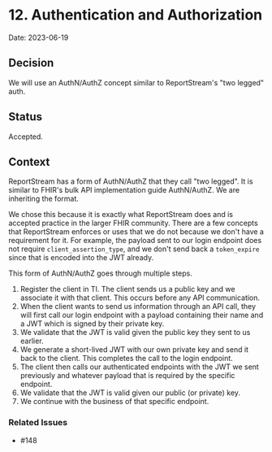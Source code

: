 # 12. Authentication and Authorization

Date: 2023-06-19

## Decision

We will use an AuthN/AuthZ concept similar to ReportStream's "two legged" auth.

## Status

Accepted.

## Context

ReportStream has a form of AuthN/AuthZ that they call "two legged".  It is similar to FHIR's bulk API implementation guide AuthN/AuthZ.  We are inheriting the format.

We chose this because it is exactly what ReportStream does and is accepted practice in the larger FHIR community.  There are a few concepts that ReportStream enforces or uses that we do not because we don't have a requirement for it.  For example, the payload sent to our login endpoint does not require `client_assertion_type`, and we don't send back a `token_expire` since that is encoded into the JWT already.

This form of AuthN/AuthZ goes through multiple steps.
1. Register the client in TI.  The client sends us a public key and we associate it with that client.  This occurs before any API communication.
2. When the client wants to send us information through an API call, they will first call our login endpoint with a payload containing their name and a JWT which is signed by their private key.
3. We validate that the JWT is valid given the public key they sent to us earlier.
4. We generate a short-lived JWT with our own private key and send it back to the client.  This completes the call to the login endpoint.
5. The client then calls our authenticated endpoints with the JWT we sent previously and whatever payload that is required by the specific endpoint.
6. We validate that the JWT is valid given our public (or private) key.
7. We continue with the business of that specific endpoint.

### Related Issues

- #148
